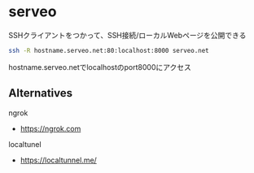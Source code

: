 # serveo

SSHクライアントをつかって、SSH接続/ローカルWebページを公開できる

```bash
ssh -R hostname.serveo.net:80:localhost:8000 serveo.net
```

hostname.serveo.netでlocalhostのport8000にアクセス

## Alternatives

ngrok

- <https://ngrok.com>

localtunel

- <https://localtunnel.me/>
